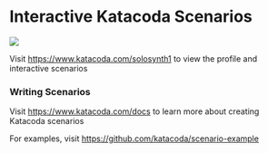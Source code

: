 # Interactive Katacoda Scenarios

[![](http://shields.katacoda.com/katacoda/solosynth1/count.svg)](https://www.katacoda.com/solosynth1 "Get your profile on Katacoda.com")

Visit https://www.katacoda.com/solosynth1 to view the profile and interactive scenarios

### Writing Scenarios
Visit https://www.katacoda.com/docs to learn more about creating Katacoda scenarios

For examples, visit https://github.com/katacoda/scenario-example
